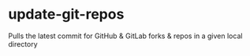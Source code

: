 # update-git-repos
Pulls the latest commit for GitHub &amp; GitLab forks &amp; repos in a given local directory
